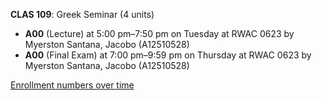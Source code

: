 **CLAS 109**: Greek Seminar (4 units)

- **A00** (Lecture) at 5:00 pm–7:50 pm on Tuesday at RWAC 0623 by Myerston Santana, Jacobo (A12510528)
- **A00** (Final Exam) at 7:00 pm–9:59 pm on Thursday at RWAC 0623 by Myerston Santana, Jacobo (A12510528)

[Enrollment numbers over time](./CLAS109.tsv)
